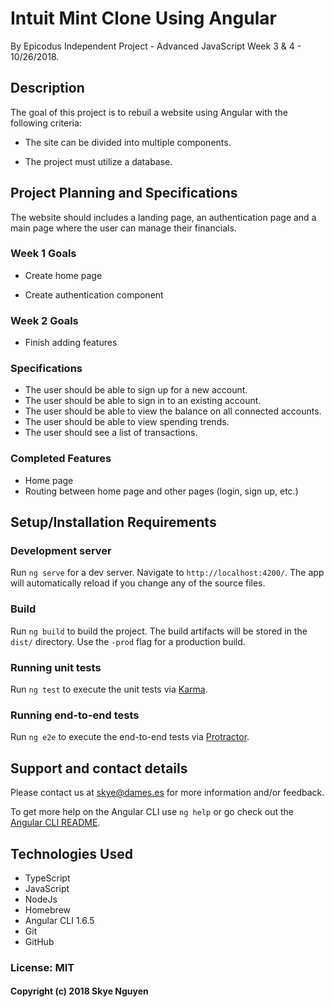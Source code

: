 # Intuit Mint Clone Using Angular

By Epicodus Independent Project - Advanced JavaScript Week 3 & 4 - 10/26/2018.

## Description

The goal of this project is to rebuil a website using Angular with the following criteria:

* The site can be divided into multiple components.

* The project must utilize a database.

## Project Planning and Specifications

The website should includes a landing page, an authentication page and a main page where the user can manage their financials.

### Week 1 Goals

* Create home page

* Create authentication component

### Week 2 Goals

* Finish adding features

### Specifications

* The user should be able to sign up for a new account.
* The user should be able to sign in to an existing account.
* The user should be able to view the balance on all connected accounts.
* The user should be able to view spending trends.
* The user should see a list of transactions.

### Completed Features

* Home page
* Routing between home page and other pages (login, sign up, etc.)

## Setup/Installation Requirements

### Development server

Run `ng serve` for a dev server. Navigate to `http://localhost:4200/`. The app will automatically reload if you change any of the source files.

### Build

Run `ng build` to build the project. The build artifacts will be stored in the `dist/` directory. Use the `-prod` flag for a production build.

### Running unit tests

Run `ng test` to execute the unit tests via [Karma](https://karma-runner.github.io).

### Running end-to-end tests

Run `ng e2e` to execute the end-to-end tests via [Protractor](http://www.protractortest.org/).

## Support and contact details

Please contact us at skye@dames.es for more information and/or feedback.

To get more help on the Angular CLI use `ng help` or go check out the [Angular CLI README](https://github.com/angular/angular-cli/blob/master/README.md).

## Technologies Used

* TypeScript
* JavaScript
* NodeJs
* Homebrew
* Angular CLI 1.6.5
* Git
* GitHub

### License: MIT

#### Copyright (c) 2018 Skye Nguyen